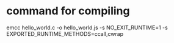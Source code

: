 # command for compiling
emcc hello_world.c -o hello_world.js -s NO_EXIT_RUNTIME=1 -s EXPORTED_RUNTIME_METHODS=ccall,cwrap
